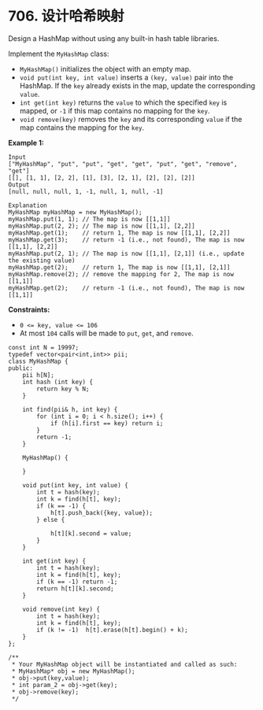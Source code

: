 # 706. 设计哈希映射

Design a HashMap without using any built-in hash table libraries.

Implement the `MyHashMap` class:

* `MyHashMap()` initializes the object with an empty map.
* `void put(int key, int value)` inserts a `(key, value)` pair into the HashMap. If the `key` already exists in the map, update the corresponding `value`.
* `int get(int key)` returns the `value` to which the specified `key` is mapped, or `-1` if this map contains no mapping for the `key`.
* `void remove(key)` removes the `key` and its corresponding `value` if the map contains the mapping for the `key`.

**Example 1:**

```
Input
["MyHashMap", "put", "put", "get", "get", "put", "get", "remove", "get"]
[[], [1, 1], [2, 2], [1], [3], [2, 1], [2], [2], [2]]
Output
[null, null, null, 1, -1, null, 1, null, -1]

Explanation
MyHashMap myHashMap = new MyHashMap();
myHashMap.put(1, 1); // The map is now [[1,1]]
myHashMap.put(2, 2); // The map is now [[1,1], [2,2]]
myHashMap.get(1);    // return 1, The map is now [[1,1], [2,2]]
myHashMap.get(3);    // return -1 (i.e., not found), The map is now [[1,1], [2,2]]
myHashMap.put(2, 1); // The map is now [[1,1], [2,1]] (i.e., update the existing value)
myHashMap.get(2);    // return 1, The map is now [[1,1], [2,1]]
myHashMap.remove(2); // remove the mapping for 2, The map is now [[1,1]]
myHashMap.get(2);    // return -1 (i.e., not found), The map is now [[1,1]]
```

**Constraints:**

* `0 <= key, value <= 106`
* At most `104` calls will be made to `put`, `get`, and `remove`.

```clike
const int N = 19997;
typedef vector<pair<int,int>> pii;
class MyHashMap {
public:
    pii h[N];
    int hash (int key) {
        return key % N;
    }

    int find(pii& h, int key) {
        for (int i = 0; i < h.size(); i++) {
            if (h[i].first == key) return i;
        }
        return -1;
    }

    MyHashMap() {
        
    }
    
    void put(int key, int value) {
        int t = hash(key);
        int k = find(h[t], key);
        if (k == -1) {
            h[t].push_back({key, value});
        } else {
            
            h[t][k].second = value;
        }
    }
    
    int get(int key) {
        int t = hash(key);
        int k = find(h[t], key);
        if (k == -1) return -1;
        return h[t][k].second;
    }
    
    void remove(int key) {
        int t = hash(key);
        int k = find(h[t], key);
        if (k != -1)  h[t].erase(h[t].begin() + k);
    }
};

/**
 * Your MyHashMap object will be instantiated and called as such:
 * MyHashMap* obj = new MyHashMap();
 * obj->put(key,value);
 * int param_2 = obj->get(key);
 * obj->remove(key);
 */
```
